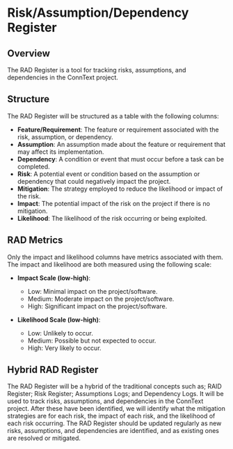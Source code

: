 # Risk/Assumption/Dependency Register

## Overview
The RAD Register is a tool for tracking risks, assumptions, and dependencies in the ConnText project.

## Structure
The RAD Register will be structured as a table with the following columns:
- **Feature/Requirement**: The feature or requirement associated with the risk, assumption, or dependency.
- **Assumption**: An assumption made about the feature or requirement that may affect its implementation.
- **Dependency**: A condition or event that must occur before a task can be completed.
- **Risk**: A potential event or condition based on the assumption or dependency that could negatively impact the project.
- **Mitigation**: The strategy employed to reduce the likelihood or impact of the risk.
- **Impact**: The potential impact of the risk on the project if there is no mitigation.
- **Likelihood**: The likelihood of the risk occurring or being exploited.

## RAD Metrics
Only the impact and likelihood columns have metrics associated with them. The impact and likelihood are both measured using the following scale:

- **Impact Scale (low-high)**:
    - Low: Minimal impact on the project/software.
    - Medium: Moderate impact on the project/software.
    - High: Significant impact on the project/software.

- **Likelihood Scale (low-high)**:
    - Low: Unlikely to occur.
    - Medium: Possible but not expected to occur.
    - High: Very likely to occur.

## Hybrid RAD Register
The RAD Register will be a hybrid of the traditional concepts such as; RAID Register; Risk Register; Assumptions Logs; and Dependency Logs. It will be used to track risks, assumptions, and dependencies in the ConnText project. After these have been identified, we will identify what the mitigation strategies are for each risk, the impact of each risk, and the likelihood of each risk occurring. The RAD Register should be updated regularly as new risks, assumptions, and dependencies are identified, and as existing ones are resolved or mitigated.

